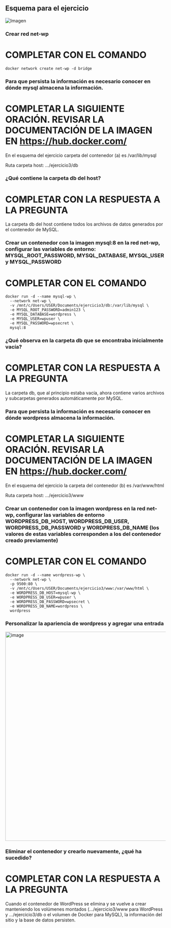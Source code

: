 ## Esquema para el ejercicio
![Imagen](esquema-ejercicio3.PNG)

### Crear red net-wp
# COMPLETAR CON EL COMANDO
```
docker network create net-wp -d bridge
```

### Para que persista la información es necesario conocer en dónde mysql almacena la información.
# COMPLETAR LA SIGUIENTE ORACIÓN. REVISAR LA DOCUMENTACIÓN DE LA IMAGEN EN https://hub.docker.com/
En el esquema del ejercicio carpeta del contenedor (a) es /var/lib/mysql

Ruta carpeta host: .../ejercicio3/db

### ¿Qué contiene la carpeta db del host?
# COMPLETAR CON LA RESPUESTA A LA PREGUNTA
La carpeta db del host contiene todos los archivos de datos generados por el contenedor de MySQL.

### Crear un contenedor con la imagen mysql:8  en la red net-wp, configurar las variables de entorno: MYSQL_ROOT_PASSWORD, MYSQL_DATABASE, MYSQL_USER y MYSQL_PASSWORD
# COMPLETAR CON EL COMANDO
```
docker run -d --name mysql-wp \
  --network net-wp \
  -v /mnt/c/Users/USER/Documents/ejercicio3/db:/var/lib/mysql \
  -e MYSQL_ROOT_PASSWORD=admin123 \
  -e MYSQL_DATABASE=wordpress \
  -e MYSQL_USER=wpuser \
  -e MYSQL_PASSWORD=wpsecret \
  mysql:8
```

### ¿Qué observa en la carpeta db que se encontraba inicialmente vacía?
# COMPLETAR CON LA RESPUESTA A LA PREGUNTA
La carpeta db, que al principio estaba vacía, ahora contiene varios archivos y subcarpetas generados automáticamente por MySQL.

### Para que persista la información es necesario conocer en dónde wordpress almacena la información.
# COMPLETAR LA SIGUIENTE ORACIÓN. REVISAR LA DOCUMENTACIÓN DE LA IMAGEN EN https://hub.docker.com/
En el esquema del ejercicio la carpeta del contenedor (b) es /var/www/html

Ruta carpeta host: .../ejercicio3/www

### Crear un contenedor con la imagen wordpress en la red net-wp, configurar las variables de entorno WORDPRESS_DB_HOST, WORDPRESS_DB_USER, WORDPRESS_DB_PASSWORD y WORDPRESS_DB_NAME (los valores de estas variables corresponden a los del contenedor creado previamente)
# COMPLETAR CON EL COMANDO
```
docker run -d --name wordpress-wp \
  --network net-wp \
  -p 9500:80 \
  -v /mnt/c/Users/USER/Documents/ejercicio3/www:/var/www/html \
  -e WORDPRESS_DB_HOST=mysql-wp \
  -e WORDPRESS_DB_USER=wpuser \
  -e WORDPRESS_DB_PASSWORD=wpsecret \
  -e WORDPRESS_DB_NAME=wordpress \
  wordpress
```

### Personalizar la apariencia de wordpress y agregar una entrada
<img width="929" height="657" alt="image" src="https://github.com/user-attachments/assets/38774ce2-8679-4139-850b-4f3d99d16b19" />


### Eliminar el contenedor y crearlo nuevamente, ¿qué ha sucedido?

# COMPLETAR CON LA RESPUESTA A LA PREGUNTA 
Cuando el contenedor de WordPress se elimina y se vuelve a crear manteniendo los volúmenes montados (.../ejercicio3/www para WordPress y .../ejercicio3/db o el volumen de Docker para MySQL), la información del sitio y la base de datos persisten.

